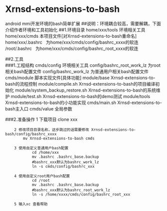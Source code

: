 # Xrnsd-extensions-to-bash   
android mmi开发环境的bash简单扩展
##说明：环境耦合较高，需要解耦，下面介绍作者环境和工具初始化
##1.环境目录
		home/xxx/tools     环境相关工具
		home/xxx/cmds      本项目文件[对Xrnsd-extensions-to-bash重命名]
		home/xxx/.bashrc   为home/xxx/cmds/config/bashrc_xxxx的软连
		/root/.bashrc      为home/xxx/cmds/config/bashrc_root_xxxx的软连

		
##2.工具				
###1.工程结构
		cmds/config     					环境相关工具
			config/bashrc_root_work_lz     	为root相关bash配置文件
			config/bashrc_work_lz     		为普通用户相关bash配置文件
		cmds/module     					脚本实现文件[具体功能]
			module/base     				Xrnsd-extensions-to-bash的流程控制
			module/compile.sh     			Xrnsd-extensions-to-bash的项目编译初始化
			module/system_backup_restore.sh Xrnsd-extensions-to-bash的系统维护
			module/test.sh     				Xrnsd-extensions-to-bash的demo测试
			module/tools     				Xrnsd-extensions-to-bash的小功能实现
		cmds/main.sh     					Xrnsd-extensions-to-bash主入口
		cmds/value     						全局参数
				
###2.准备操作
		1 下载项目
			clone xxx
			
		2 修改项目目录名称，这步跳过的话需要修改 Xrnsd-extensions-to-bash/config/bashrc_xxxx
			mv Xrnsd-extensions-to-bash cmds
		
		3 使用自定义普通用户bash配置
				cd /home/xxx
				mv .bashrc .bashrc_base.backup
				#bashrc_xxx默认为bashrc_work_lz
				ln -s cmds/config/bashrc_xxx
				
		4 使用自定义root用户bash配置
				cd /root
				mv .bashrc .bashrc_base.backup
				#bashrc_xxx默认为bashrc_root_work_lz
				ln -s /home/xxxx/cmds/config/bashrc_root_xxx
				
		5 输入xc 查看帮助
